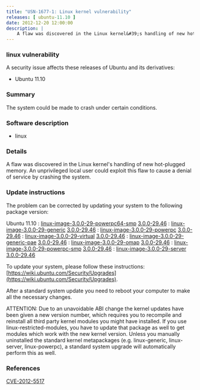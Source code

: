 ```yaml
---
title: "USN-1677-1: Linux kernel vulnerability"
releases: [ ubuntu-11.10 ]
date: 2012-12-20 12:00:00
description: |
    A flaw was discovered in the Linux kernel&#39;s handling of new hot-plugged memory. An unprivileged local user could exploit this flaw to cause a denial of service by crashing the system. 
--- 
```

 
### linux vulnerability

A security issue affects these releases of Ubuntu and its derivatives:

* Ubuntu 11.10

### Summary

The system could be made to crash under certain conditions. 

### Software description

* linux 

### Details

A flaw was discovered in the Linux kernel&#39;s handling of new hot-plugged memory. An unprivileged local user could exploit this flaw to cause a denial of service by crashing the system. 

### Update instructions

The problem can be corrected by updating your system to the following package version:

Ubuntu 11.10
 : [linux-image-3.0.0-29-powerpc64-smp](https://launchpad.net/ubuntu/+source/linux) <span> [3.0.0-29.46](https://launchpad.net/ubuntu/+source/linux/3.0.0-29.46) </span> 
 : [linux-image-3.0.0-29-generic](https://launchpad.net/ubuntu/+source/linux) <span> [3.0.0-29.46](https://launchpad.net/ubuntu/+source/linux/3.0.0-29.46) </span> 
 : [linux-image-3.0.0-29-powerpc](https://launchpad.net/ubuntu/+source/linux) <span> [3.0.0-29.46](https://launchpad.net/ubuntu/+source/linux/3.0.0-29.46) </span> 
 : [linux-image-3.0.0-29-virtual](https://launchpad.net/ubuntu/+source/linux) <span> [3.0.0-29.46](https://launchpad.net/ubuntu/+source/linux/3.0.0-29.46) </span> 
 : [linux-image-3.0.0-29-generic-pae](https://launchpad.net/ubuntu/+source/linux) <span> [3.0.0-29.46](https://launchpad.net/ubuntu/+source/linux/3.0.0-29.46) </span> 
 : [linux-image-3.0.0-29-omap](https://launchpad.net/ubuntu/+source/linux) <span> [3.0.0-29.46](https://launchpad.net/ubuntu/+source/linux/3.0.0-29.46) </span> 
 : [linux-image-3.0.0-29-powerpc-smp](https://launchpad.net/ubuntu/+source/linux) <span> [3.0.0-29.46](https://launchpad.net/ubuntu/+source/linux/3.0.0-29.46) </span> 
 : [linux-image-3.0.0-29-server](https://launchpad.net/ubuntu/+source/linux) <span> [3.0.0-29.46](https://launchpad.net/ubuntu/+source/linux/3.0.0-29.46) </span> 

To update your system, please follow these instructions: [https://wiki.ubuntu.com/Security/Upgrades](https://wiki.ubuntu.com/Security/Upgrades).

After a standard system update you need to reboot your computer to make all the necessary changes.

ATTENTION: Due to an unavoidable ABI change the kernel updates have been given a new version number, which requires you to recompile and reinstall all third party kernel modules you might have installed. If you use linux-restricted-modules, you have to update that package as well to get modules which work with the new kernel version. Unless you manually uninstalled the standard kernel metapackages (e.g. linux-generic, linux-server, linux-powerpc), a standard system upgrade will automatically perform this as well. 

### References

 [CVE-2012-5517](http://people.ubuntu.com/~ubuntu-security/cve/CVE-2012-5517)
 
